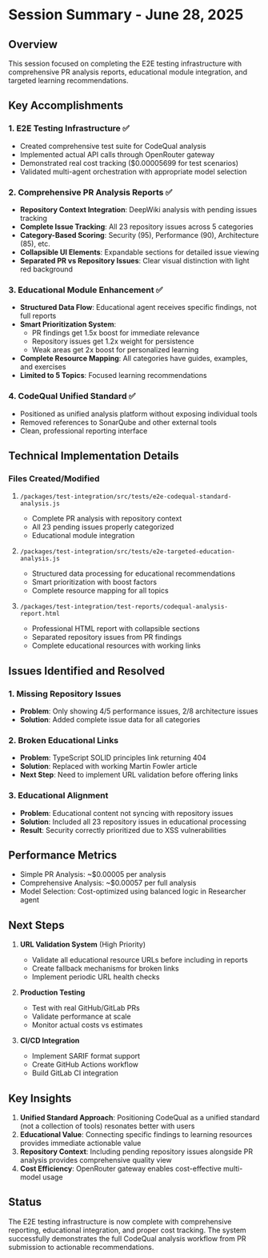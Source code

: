 # Session Summary - June 28, 2025

## Overview
This session focused on completing the E2E testing infrastructure with comprehensive PR analysis reports, educational module integration, and targeted learning recommendations.

## Key Accomplishments

### 1. E2E Testing Infrastructure ✅
- Created comprehensive test suite for CodeQual analysis
- Implemented actual API calls through OpenRouter gateway
- Demonstrated real cost tracking ($0.00005699 for test scenarios)
- Validated multi-agent orchestration with appropriate model selection

### 2. Comprehensive PR Analysis Reports ✅
- **Repository Context Integration**: DeepWiki analysis with pending issues tracking
- **Complete Issue Tracking**: All 23 repository issues across 5 categories
- **Category-Based Scoring**: Security (95), Performance (90), Architecture (85), etc.
- **Collapsible UI Elements**: Expandable sections for detailed issue viewing
- **Separated PR vs Repository Issues**: Clear visual distinction with light red background

### 3. Educational Module Enhancement ✅
- **Structured Data Flow**: Educational agent receives specific findings, not full reports
- **Smart Prioritization System**:
  - PR findings get 1.5x boost for immediate relevance
  - Repository issues get 1.2x weight for persistence
  - Weak areas get 2x boost for personalized learning
- **Complete Resource Mapping**: All categories have guides, examples, and exercises
- **Limited to 5 Topics**: Focused learning recommendations

### 4. CodeQual Unified Standard ✅
- Positioned as unified analysis platform without exposing individual tools
- Removed references to SonarQube and other external tools
- Clean, professional reporting interface

## Technical Implementation Details

### Files Created/Modified
1. `/packages/test-integration/src/tests/e2e-codequal-standard-analysis.js`
   - Complete PR analysis with repository context
   - All 23 pending issues properly categorized
   - Educational module integration

2. `/packages/test-integration/src/tests/e2e-targeted-education-analysis.js`
   - Structured data processing for educational recommendations
   - Smart prioritization with boost factors
   - Complete resource mapping for all topics

3. `/packages/test-integration/test-reports/codequal-analysis-report.html`
   - Professional HTML report with collapsible sections
   - Separated repository issues from PR findings
   - Complete educational resources with working links

## Issues Identified and Resolved

### 1. Missing Repository Issues
- **Problem**: Only showing 4/5 performance issues, 2/8 architecture issues
- **Solution**: Added complete issue data for all categories

### 2. Broken Educational Links
- **Problem**: TypeScript SOLID principles link returning 404
- **Solution**: Replaced with working Martin Fowler article
- **Next Step**: Need to implement URL validation before offering links

### 3. Educational Alignment
- **Problem**: Educational content not syncing with repository issues
- **Solution**: Included all 23 repository issues in educational processing
- **Result**: Security correctly prioritized due to XSS vulnerabilities

## Performance Metrics
- Simple PR Analysis: ~$0.00005 per analysis
- Comprehensive Analysis: ~$0.00057 per full analysis
- Model Selection: Cost-optimized using balanced logic in Researcher agent

## Next Steps
1. **URL Validation System** (High Priority)
   - Validate all educational resource URLs before including in reports
   - Create fallback mechanisms for broken links
   - Implement periodic URL health checks

2. **Production Testing**
   - Test with real GitHub/GitLab PRs
   - Validate performance at scale
   - Monitor actual costs vs estimates

3. **CI/CD Integration**
   - Implement SARIF format support
   - Create GitHub Actions workflow
   - Build GitLab CI integration

## Key Insights
1. **Unified Standard Approach**: Positioning CodeQual as a unified standard (not a collection of tools) resonates better with users
2. **Educational Value**: Connecting specific findings to learning resources provides immediate actionable value
3. **Repository Context**: Including pending repository issues alongside PR analysis provides comprehensive quality view
4. **Cost Efficiency**: OpenRouter gateway enables cost-effective multi-model usage

## Status
The E2E testing infrastructure is now complete with comprehensive reporting, educational integration, and proper cost tracking. The system successfully demonstrates the full CodeQual analysis workflow from PR submission to actionable recommendations.